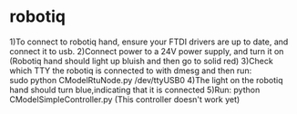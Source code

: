 # robotiq

1)To connect to robotiq hand, ensure your FTDI drivers are up to date, and connect it to usb. 
2)Connect power to a 24V power supply, and turn it on (Robotiq hand should light up bluish and then go to solid red)
3)Check which TTY the robotiq is connected to with dmesg and then run:   
sudo python CModelRtuNode.py /dev/ttyUSB0
4)The light on the robotiq hand should turn blue,indicating that it is connected
5)Run:
python CModelSimpleController.py
(This controller doesn't work yet)
